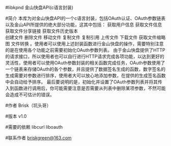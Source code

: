 #libkpnd
金山快盘API(c语言封装)

#简介
本库为对金山快盘API的一个c语言封装，包括OAuth认证、OAuth参数链表以及金山API所提供的绝大部分功能，这其中包括：
	获取用户信息
	获取文件信息
	获取文件分享链接
	获取文件历史版本	
	创建文件
	删除文件
	移动文件
	复制文件
	复制引用
	上传文件
	下载文件
	获取文件缩略图
	文件转换
。使用者可以使用上述封装函数进行金山快盘的操作，需要特别注意的是在使用各个功能之前需要初始化OAuth参数列表。
由于金山快盘提供了HTTP的请求接口，所以使用者也可以自行进行HTTP请求完成各项功能，以达到更好的灵活性，使用者可以使用OAuth参数封装的相关函数完成任务，OAuth参数使用了一个链表来存储OAuth的各个参数，并且提供了数据签名生成的函数，数字签名的生成需要对参数进行排序，使用者大可以放心地添加参数，在提供的生成签名函数中会自动给予排序。
最后要说明的是，初始化并设置了OAuth参数列表并将其传入到函数进行调用后，你可能需要注意是否需要从列表中删除某项参数，不然可能会造成不可估计的错误。

#作者
Brisk（坑头哥）

#版本
v1.0

#需要的依赖
libcurl
liboauth

#联系作者
briskgreen@163.com
